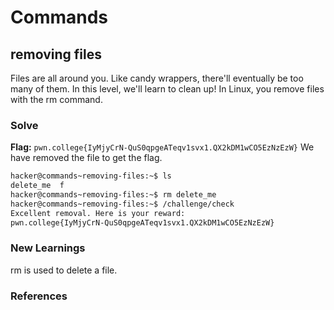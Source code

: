 # Commands

## removing files
Files are all around you. Like candy wrappers, there'll eventually be too many of them. In this level, we'll learn to clean up!
In Linux, you remove files with the rm command.

### Solve
**Flag:** `pwn.college{IyMjyCrN-QuS0qpgeATeqv1svx1.QX2kDM1wCO5EzNzEzW}`
We have removed the file to get the flag.

```bash
hacker@commands~removing-files:~$ ls
delete_me  f
hacker@commands~removing-files:~$ rm delete_me
hacker@commands~removing-files:~$ /challenge/check
Excellent removal. Here is your reward:
pwn.college{IyMjyCrN-QuS0qpgeATeqv1svx1.QX2kDM1wCO5EzNzEzW}
```

### New Learnings
rm is used to delete a file.
### References 

